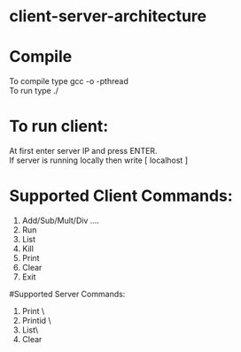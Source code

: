 # client-server-architecture
# Compile
To compile type gcc -o <output file name> -pthread <source file name> \
To run type ./<output file name> 
# To run client:
At first enter server IP and press ENTER.\
If server is running locally then write [ localhost ]

# Supported Client Commands:
1. Add/Sub/Mult/Div <number1> <number2> ….
2. Run <process name> <arguments>
3. List
4. Kill <pid OR name>
5. Print <message>
6. Clear
7. Exit

#Supported Server Commands:
1. Print <message>\
2. Printid <PID> <message>\
3. List\
4. Clear
